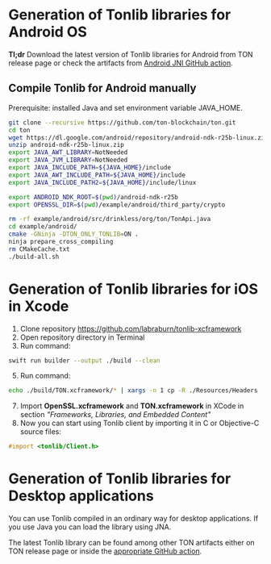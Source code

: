 # Generation of Tonlib libraries for Android OS
**Tl;dr** Download the latest version of Tonlib libraries for Android from TON release page or check the artifacts from [Android JNI GitHub action](https://github.com/ton-blockchain/ton/actions/workflows/tonlib-android-jni.yml).

## Compile Tonlib for Android manually 
Prerequisite: installed Java and set environment variable JAVA_HOME. 
```bash
git clone --recursive https://github.com/ton-blockchain/ton.git
cd ton
wget https://dl.google.com/android/repository/android-ndk-r25b-linux.zip
unzip android-ndk-r25b-linux.zip
export JAVA_AWT_LIBRARY=NotNeeded
export JAVA_JVM_LIBRARY=NotNeeded
export JAVA_INCLUDE_PATH=${JAVA_HOME}/include
export JAVA_AWT_INCLUDE_PATH=${JAVA_HOME}/include
export JAVA_INCLUDE_PATH2=${JAVA_HOME}/include/linux

export ANDROID_NDK_ROOT=$(pwd)/android-ndk-r25b
export OPENSSL_DIR=$(pwd)/example/android/third_party/crypto

rm -rf example/android/src/drinkless/org/ton/TonApi.java
cd example/android/
cmake -GNinja -DTON_ONLY_TONLIB=ON . 
ninja prepare_cross_compiling
rm CMakeCache.txt
./build-all.sh
```
# Generation of Tonlib libraries for iOS in Xcode

1. Clone repository https://github.com/labraburn/tonlib-xcframework
2. Open repository directory in Terminal
3. Run command:
```bash
swift run builder --output ./build --clean
```
5. Run command:
```bash
echo ./build/TON.xcframework/* | xargs -n 1 cp -R ./Resources/Headers
````
7. Import **OpenSSL.xcframework** and **TON.xcframework** in XCode in section _"Frameworks, Libraries, and Embedded Content"_
8. Now you can start using Tonlib client by importing it in C or Objective-C source files:
```objective-c
#import <tonlib/Client.h>
```

# Generation of Tonlib libraries for Desktop applications
You can use Tonlib compiled in an ordinary way for desktop applications. If you use Java you can load the library using JNA.

The latest Tonlib library can be found among other TON artifacts either on TON release page or inside the [appropriate GitHub action](https://github.com/ton-blockchain/ton/actions/).